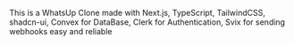 This is a WhatsUp Clone made with Next.js, TypeScript, TailwindCSS, shadcn-ui, Convex for DataBase, Clerk for Authentication, Svix for sending webhooks easy and reliable
